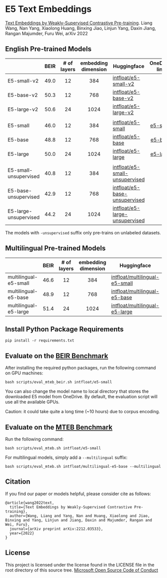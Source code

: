 # E5 Text Embeddings

[Text Embeddings by Weakly-Supervised Contrastive Pre-training](https://arxiv.org/pdf/2212.03533.pdf).
Liang Wang, Nan Yang, Xiaolong Huang, Binxing Jiao, Linjun Yang, Daxin Jiang, Rangan Majumder, Furu Wei, arXiv 2022

## English Pre-trained Models

|                       | BEIR | # of layers | embedding dimension | Huggingface                                                                             |                              OneDrive link                               |
|-----------------------|------|:-----------:|:-------------------:|-----------------------------------------------------------------------------------------|:------------------------------------------------------------------------:|
| E5-small-v2           | 49.0 |     12      |         384         | [intfloat/e5-small-v2](https://huggingface.co/intfloat/e5-small-v2)                     |                                                                          |
| E5-base-v2            | 50.3 |     12      |         768         | [intfloat/e5-base-v2](https://huggingface.co/intfloat/e5-base-v2)                       |                                                                          |
| E5-large-v2           | 50.6 |     24      |        1024         | [intfloat/e5-large-v2](https://huggingface.co/intfloat/e5-large-v2)                     |                                                                          |
|                       |      |             |                     |                                                                                         |                                                                          |
| E5-small              | 46.0 |     12      |         384         | [intfloat/e5-small](https://huggingface.co/intfloat/e5-small)                           |  [e5-small](https://1drv.ms/u/s!Ap3CZfrY6o7cgSRb_1wwJ2sxw34f?e=32vp1D)   |
| E5-base               | 48.8 |     12      |         768         | [intfloat/e5-base](https://huggingface.co/intfloat/e5-base)                             |   [e5-base](https://1drv.ms/u/s!Ap3CZfrY6o7cgSbGDfaT56j1Wf0Q?e=huiOWd)   |
| E5-large              | 50.0 |     24      |        1024         | [intfloat/e5-large](https://huggingface.co/intfloat/e5-large)                           |  [e5-large](https://1drv.ms/u/s!Ap3CZfrY6o7cgSUQ-UWcZxBO1Sig?e=Tg30wc)   |
|                       |      |             |                     |                                                                                         |                                                                          |
| E5-small-unsupervised | 40.8 |     12      |         384         | [intfloat/e5-small-unsupervised](https://huggingface.co/intfloat/e5-small-unsupervised) |     |
| E5-base-unsupervised  | 42.9 |     12      |         768         | [intfloat/e5-base-unsupervised](https://huggingface.co/intfloat/e5-base-unsupervised)   |      |
| E5-large-unsupervised | 44.2 |     24      |        1024         | [intfloat/e5-large-unsupervised](https://huggingface.co/intfloat/e5-large-unsupervised) |     |

The models with `-unsupervised` suffix only pre-trains on unlabeled datasets.

## Multilingual Pre-trained Models

|                       | BEIR | # of layers | embedding dimension | Huggingface                                                                             |
|-----------------------|------|:-----------:|:-------------------:|-----------------------------------------------------------------------------------------|
| multilingual-e5-small | 46.6 |     12      |         384         | [intfloat/multilingual-e5-small](https://huggingface.co/intfloat/multilingual-e5-small) |
| multilingual-e5-base  | 48.9 |     12      |         768         | [intfloat/multilingual-e5-base](https://huggingface.co/intfloat/multilingual-e5-base)   |
| multilingual-e5-large | 51.4 |     24      |        1024         | [intfloat/multilingual-e5-large](https://huggingface.co/intfloat/multilingual-e5-large) |

## Install Python Package Requirements

```shell
pip install -r requirements.txt
```

## Evaluate on the [BEIR Benchmark](https://arxiv.org/abs/2104.08663)

After installing the required python packages,
run the following command on GPU machines:

```shell
bash scripts/eval_mteb_beir.sh intfloat/e5-small
```

You can also change the model name to local directory that stores the downloaded E5 model from OneDrive.
By default,
the evaluation script will use all the available GPUs.

Caution: it could take quite a long time (~10 hours) due to corpus encoding.

## Evaluate on the [MTEB Benchmark](https://arxiv.org/abs/2210.07316)

Run the following command:

```shell
bash scripts/eval_mteb.sh intfloat/e5-small
```

For multilingual models, simply add a `--multilingual` suffix:

```shell
bash scripts/eval_mteb.sh intfloat/multilingual-e5-base --multilingual
```

## Citation

If you find our paper or models helpful, please consider cite as follows:

```
@article{wang2022text,
  title={Text Embeddings by Weakly-Supervised Contrastive Pre-training},
  author={Wang, Liang and Yang, Nan and Huang, Xiaolong and Jiao, Binxing and Yang, Linjun and Jiang, Daxin and Majumder, Rangan and Wei, Furu},
  journal={arXiv preprint arXiv:2212.03533},
  year={2022}
}
```

## License

This project is licensed under the license found in the LICENSE file in the root directory of this source tree.
[Microsoft Open Source Code of Conduct](https://opensource.microsoft.com/codeofconduct)
